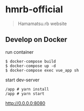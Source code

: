 # hmrb-official

> Hamamatsu.rb website

## Develop on Docker

run container

```
$ docker-compose build
$ docker-compose up -d 
$ docker-compose exec vue_app sh
```

start dev-server

```
/app # yarn install
/app # yarn start
```

http://0.0.0.0:8080